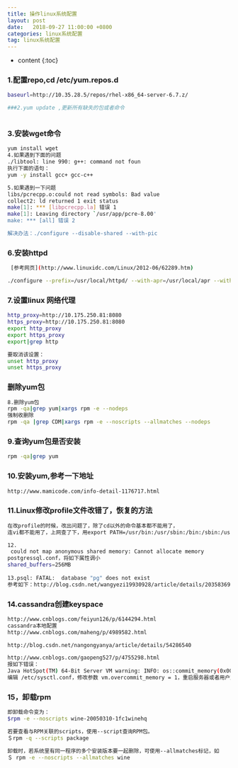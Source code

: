 ```yaml
---
title: 操作linux系统配置
layout: post
date:   2018-09-27 11:00:00 +0800
categories: linux系统配置
tag: linux系统配置
---
```


* content
{:toc}

### 1.配置repo,cd /etc/yum.repos.d

``` bash
baseurl=http://10.35.28.5/repos/rhel-x86_64-server-6.7.z/

###2.yum update ,更新所有缺失的包或者命令 



```



### 3.安装wget命令

``` bash
yum install wget
4.如果遇到下面的问题
./libtool: line 990: g++: command not foun
执行下面的语句：
yum -y install gcc+ gcc-c++

5.如果遇到一下问题
libs/pcrecpp.o:could not read symbols: Bad value
collect2: ld returned 1 exit status
make[1]: *** [libpcrecpp.la] 错误 1
make[1]: Leaving directory `/usr/app/pcre-8.00'
make: *** [all] 错误 2

解决办法：./configure --disable-shared --with-pic   
```


### 6.安装httpd

``` bash
 [参考网页](http://www.linuxidc.com/Linux/2012-06/62289.htm)

./configure --prefix=/usr/local/httpd/ --with-apr=/usr/local/apr --with-apr-util=/usr/local/apr-util/ -with-pcre=/usr/local/pcre/
```


### 7.设置linux 网络代理

``` bash
http_proxy=http://10.175.250.81:8080
https_proxy=http://10.175.250.81:8080
export http_proxy
export https_proxy
export|grep http

要取消该设置：
unset http_proxy
unset https_proxy
```

### 删除yum包

``` bash
8.删除yum包
rpm -qa|grep yum|xargs rpm -e --nodeps
强制收删除
rpm -qa |grep CDM|xargs rpm -e --noscripts --allmatches --nodeps
```



### 9.查询yum包是否安装
``` bash
rpm -qa|grep yum
```
### 10.安装yum,参考一下地址
``` bash
http://www.mamicode.com/info-detail-1176717.html
```

### 11.Linux修改profile文件改错了，恢复的方法
``` bash
在改profile的时候，改出问题了，除了cd以外的命令基本都不能用了，
连vi都不能用了，上网查了下，用export PATH=/usr/bin:/usr/sbin:/bin:/sbin:/usr/X11R6/bin

12.
 could not map anonymous shared memory: Cannot allocate memory
postgressql.conf，将如下属性调小
shared_buffers=256MB
     
13.psql: FATAL:  database "pg" does not exist
参考如下：http://blog.csdn.net/wangyezi19930928/article/details/20358369
```
###  14.cassandra创建keyspace
``` bash
http://www.cnblogs.com/feiyun126/p/6144294.html
cassandra本地配置
http://www.cnblogs.com/maheng/p/4989582.html

http://blog.csdn.net/nangongyanya/article/details/54286540

http://www.cnblogs.com/gaopeng527/p/4755298.html
报如下错误：
Java HotSpot(TM) 64-Bit Server VM warning: INFO: os::commit_memory(0x00000000cba00000, 878706688, 0) failed; error='Cannot allocate memory' (errno=12)
编辑 /etc/sysctl.conf，修改参数 vm.overcommit_memory = 1，重启服务器或者用户重新登录
```
### 15，卸载rpm  
``` bash
即卸载命令变为：
$rpm -e --noscripts wine-20050310-1fc1winehq

若要查看与RPM关联的scripts，使用--script查询RPM包。
＄rpm -q --scripts package

卸载时，若系统里有同一程序的多个安装版本要一起删除，可使用--allmatches标记，如
＄ rpm -e --noscripts --allmatches wine
```






